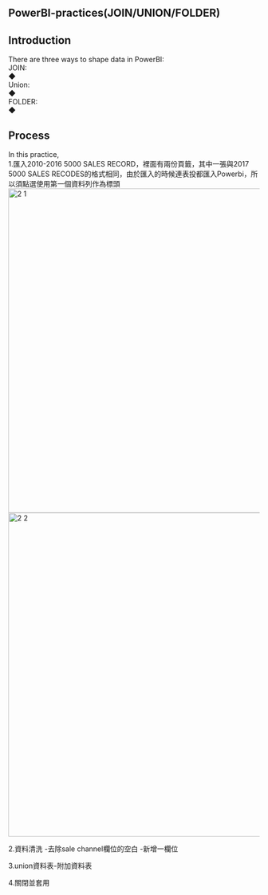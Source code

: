## PowerBI-practices(JOIN/UNION/FOLDER)

## Introduction
There are three ways to shape data in PowerBI:<br/>
JOIN:<br/>
◆ <br/>
Union:<br/>
◆ <br/>
FOLDER:<br/>
◆ <br/>

## Process
In this practice, <br/>
 1.匯入2010-2016 5000 SALES RECORD，裡面有兩份頁籤，其中一張與2017 5000 SALES RECODES的格式相同，由於匯入的時候連表投都匯入Powerbi，所以須點選使用第一個資料列作為標頭
 <img width="651" alt="2 1" src="https://user-images.githubusercontent.com/32606310/106096243-216daf80-6170-11eb-86c3-bd9d6490944d.PNG">
 <img width="650" alt="2 2" src="https://user-images.githubusercontent.com/32606310/106096249-229edc80-6170-11eb-92d1-eddfe5b161e5.PNG">

2.資料清洗
-去除sale channel欄位的空白
-新增一欄位


3.union資料表-附加資料表

4.關閉並套用
